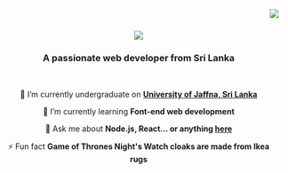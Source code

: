 <img align="right" src="https://visitor-badge.laobi.icu/badge?page_id=dkasun2001.dkasun2001" />

<h1 align="center">
    <img src="https://readme-typing-svg.demolab.com?font=Fira+Code&weight=500&size=30&duration=2000&pause=1000&color=28F70F&center=true&vCenter=true&random=false&width=600&height=100&lines=Hi+There+%F0%9F%91%8B;I'm+Dinusha+Kasun+Heenatiyangala;Full-stack+Developer" />
</h1>

<h3 align="center">A passionate web developer from Sri Lanka</h3>

<br/>

<div align="center">
 
 🔭 I’m currently undergraduate on **[University of Jaffna, Sri Lanka](https://www.jfn.ac.lk/)**
 
 🌱 I’m currently learning **Font-end web development**

💬 Ask me about **Node.js, React... or anything [here](https://github.com/dkasun2001/dkasun2001/issues)**

⚡ Fun fact **Game of Thrones Night's Watch cloaks are made from Ikea rugs**

 </div>
